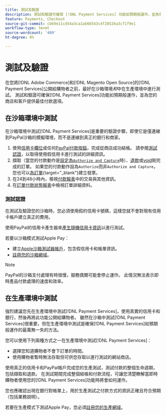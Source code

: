 ```yaml
---
title: 測試及驗證
description: 測試和驗證可確保 [!DNL Payment Services] 功能如預期般運作，並為您的客戶提供最佳付款選項
feature: Payments, Checkout
source-git-commit: cb69e11cd54a3ca1ab66543c4f28526a3cf1f9e1
workflow-type: tm+mt
source-wordcount: '469'
ht-degree: 0%

---
```


# 測試及驗證

在您將[!DNL Adobe Commerce]和[!DNL Magento Open Source]的[!DNL Payment Services]公開給購物者之前，最好在沙箱環境&#x200B;_和_&#x200B;中在生產環境中進行測試。 測試和驗證可確保[!DNL Payment Services]功能如預期般運作，並為您的商店和客戶提供最佳付款選項。

## 在沙箱環境中測試

在沙箱環境中測試[!DNL Payment Services]是重要的驗證步驟，即使它是僅連線到PayPal沙箱的模擬環境，而不是連線到真正的銀行和商家。

1. 使用[信用卡欄位](payments-options.md#credit-card-fields)或任何[PayPal付款按鈕](payments-options.md#paypal-smart-buttons)，完成從商店成功結帳。 請參閱[測試認證](#testing-credentials)，以取得使用假信用卡進行測試的詳細資訊。
1. 擷取（當您的付款動作是[設定為`Authorize and Capture`](onboard.md#set-payment-services-as-payment-method)時）、[退款](refunds.md)或[void](voids.md)剛完成的訂單。 如果您的付款動作設為`Authorize`而非`Authorize and Capture`，您也可以[為訂單](https://experienceleague.adobe.com/zh-hant/docs/commerce-admin/stores-sales/order-management/invoices#create-an-invoice){target="_blank"}建立發票。
1. 在24到48小時內，檢視[付款報表](payouts.md)中的交易與其他資訊。
1. 在[訂單付款狀態報表](order-payment-status.md)中檢視訂單詳細資料。

### 測試認證

在測試及驗證您的沙箱時，您必須使用假的信用卡號碼，這樣您就不會對現有信用卡帳戶建立真正的費用。

使用PayPal的信用卡產生器來[產生隨機信用卡資訊](https://www.paypal.com/us/smarthelp/article/where-can-i-find-test-credit-card-numbers-ts2157)以進行測試。

若要以沙箱模式測試Apple Pay：

* 建立[Apple沙箱測試器帳戶](https://developer.apple.com/apple-pay/sandbox-testing/#create-a-sandbox-tester-account)，包含假信用卡和帳單資訊。
* [註冊您的沙箱網域](https://developer.paypal.com/docs/checkout/apm/apple-pay/#link-registeryoursandboxdomains)。

>[!NOTE]
>
>PayPal的沙箱支付處理有時很慢，服務偶爾可能會停止運作。 此情況無法表示即時產品付款處理的速度和效率。

## 在生產環境中測試

強烈建議您先在生產環境中測試[!DNL Payment Services]，使用真實的信用卡和銀行，然後再將此功能公開給購物者。 雖然在沙箱中測試[!DNL Payment Services]很重要，但在生產環境中測試是確保[!DNL Payment Services]如預期般運作的最萬無一失的方法。

您可以使用下列兩種方式之一在生產環境中測試[!DNL Payment Services]：

* 選擇您知道購物者不會下訂單的時間。
* 使用購物者暫時無法存取但可供您存取以進行測試的網站商店。

使用真正的信用卡和PayPal帳戶完成您的生產測試，測試付款的整個生命週期，包括擷取和退款。 在測試期間完成整個結帳和付款流程，可讓您清楚瞭解當即時購物者使用您的[!DNL Payment Services]功能時將會如何運作。

您也應確認出現在銀行對帳單上，用於生產測試之付款方式的資訊正確且符合預期（包括業務說明）。

若要在生產模式下測試Apple Pay，您必須[註冊您的生產網域](https://developer.paypal.com/docs/checkout/apm/apple-pay/#register-your-live-domain)。
